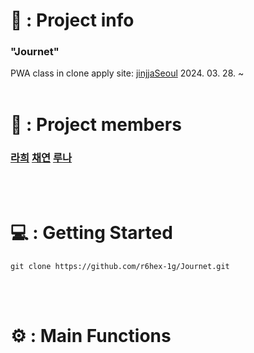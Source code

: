 # 📂 : Project info
### "Journet"
PWA class in clone apply site: [jinjjaSeoul](https://jinjja-seoul.com/)
2024. 03. 28. ~
<br/>
<br/>

# 👥 : Project members
### <b>[라희](https://github.com/r6hex-1g)</b>  <b>[채연](https://github.com/meoritdol)</b>  <b>[루나](https://github.com/RunaUXLabs)</b>
<br/>
<br/>

# 💻 : Getting Started
    git clone https://github.com/r6hex-1g/Journet.git
<br/>
<br/>

# ⚙️ : Main Functions
